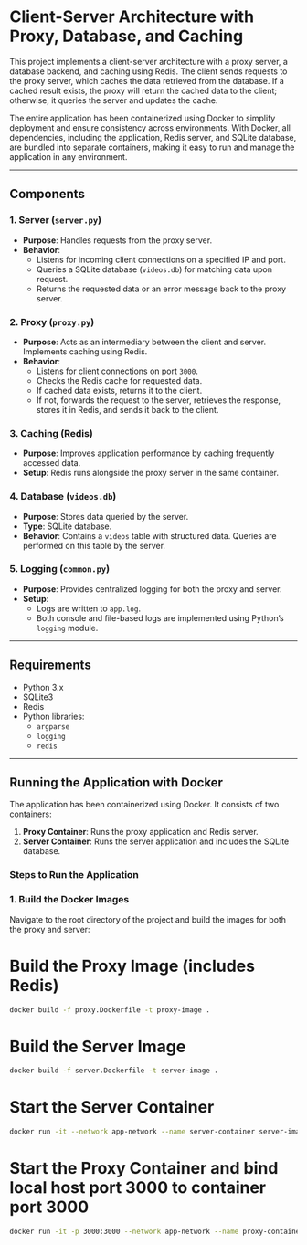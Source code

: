 # Client-Server Architecture with Proxy, Database, and Caching

This project implements a client-server architecture with a proxy server, a database backend, and caching using Redis. The client sends requests to the proxy server, which caches the data retrieved from the database. If a cached result exists, the proxy will return the cached data to the client; otherwise, it queries the server and updates the cache.

The entire application has been containerized using Docker to simplify deployment and ensure consistency across environments. With Docker, all dependencies, including the application, Redis server, and SQLite database, are bundled into separate containers, making it easy to run and manage the application in any environment.

---

## Components

### **1. Server (`server.py`)**
- **Purpose**: Handles requests from the proxy server.
- **Behavior**: 
  - Listens for incoming client connections on a specified IP and port.
  - Queries a SQLite database (`videos.db`) for matching data upon request.
  - Returns the requested data or an error message back to the proxy server.

### **2. Proxy (`proxy.py`)**
- **Purpose**: Acts as an intermediary between the client and server. Implements caching using Redis.
- **Behavior**: 
  - Listens for client connections on port `3000`.
  - Checks the Redis cache for requested data.
  - If cached data exists, returns it to the client.
  - If not, forwards the request to the server, retrieves the response, stores it in Redis, and sends it back to the client.

### **3. Caching (Redis)**
- **Purpose**: Improves application performance by caching frequently accessed data.
- **Setup**: Redis runs alongside the proxy server in the same container.

### **4. Database (`videos.db`)**
- **Purpose**: Stores data queried by the server.
- **Type**: SQLite database.
- **Behavior**: Contains a `videos` table with structured data. Queries are performed on this table by the server.

### **5. Logging (`common.py`)**
- **Purpose**: Provides centralized logging for both the proxy and server.
- **Setup**:
  - Logs are written to `app.log`.
  - Both console and file-based logs are implemented using Python’s `logging` module.

---

## Requirements
- Python 3.x
- SQLite3
- Redis
- Python libraries:
  - `argparse`
  - `logging`
  - `redis`

---

## Running the Application with Docker

The application has been containerized using Docker. It consists of two containers:
1. **Proxy Container**: Runs the proxy application and Redis server.
2. **Server Container**: Runs the server application and includes the SQLite database.

### Steps to Run the Application

### **1. Build the Docker Images**
Navigate to the root directory of the project and build the images for both the proxy and server:

# Build the Proxy Image (includes Redis)
```bash
docker build -f proxy.Dockerfile -t proxy-image .
```

# Build the Server Image
```bash
docker build -f server.Dockerfile -t server-image .
```

# Start the Server Container
```bash
docker run -it --network app-network --name server-container server-image
```

# Start the Proxy Container and bind local host port 3000 to container port 3000
```bash
docker run -it -p 3000:3000 --network app-network --name proxy-container proxy-image
```
